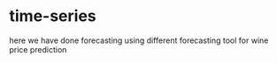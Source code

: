 # time-series
here we have done forecasting using different forecasting tool for wine price prediction
